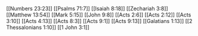 [[Numbers 23:23]]
[[Psalms 71:7]]
[[Isaiah 8:18]]
[[Zechariah 3:8]]
[[Matthew 13:54]]
[[Mark 5:15]]
[[John 9:8]]
[[Acts 2:6]]
[[Acts 2:12]]
[[Acts 3:10]]
[[Acts 4:13]]
[[Acts 8:3]]
[[Acts 9:1]]
[[Acts 9:13]]
[[Galatians 1:13]]
[[2 Thessalonians 1:10]]
[[1 John 3:1]]
